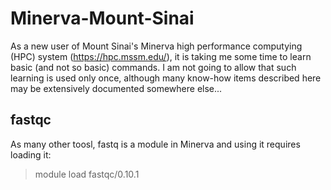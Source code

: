 Minerva-Mount-Sinai
===================

As a new user of Mount Sinai's Minerva high performance computying (HPC) system (https://hpc.mssm.edu/), it is taking me some time to learn basic (and not so basic) commands. I am not going to allow that such learning is used only once, although many know-how items described here may be extensively documented somewhere else...


## fastqc

As many other toosl, fastq is a module in Minerva and using it requires loading it:

  > module load fastqc/0.10.1
  
